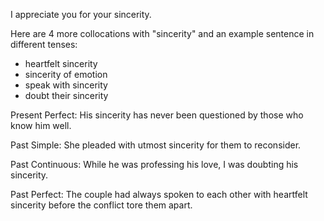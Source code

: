 
I appreciate you for your sincerity.


 Here are 4 more collocations with "sincerity" and an example sentence in different tenses:

- heartfelt sincerity
- sincerity of emotion
- speak with sincerity 
- doubt their sincerity

Present Perfect: His sincerity has never been questioned by those who know him well.

Past Simple: She pleaded with utmost sincerity for them to reconsider.  

Past Continuous: While he was professing his love, I was doubting his sincerity.

Past Perfect: The couple had always spoken to each other with heartfelt sincerity before the conflict tore them apart.